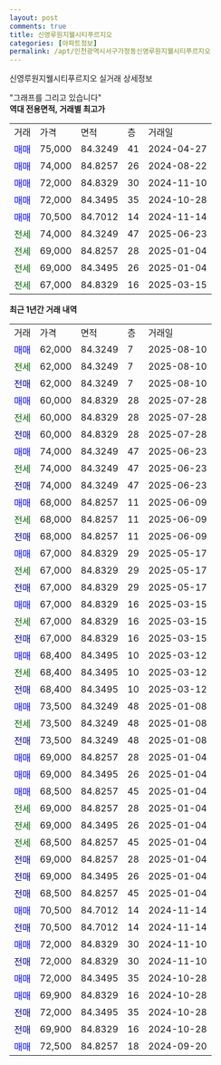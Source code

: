 ```yaml
---
layout: post
comments: true
title: 신영루원지웰시티푸르지오
categories: [아파트정보]
permalink: /apt/인천광역시서구가정동신영루원지웰시티푸르지오
---
```


신영루원지웰시티푸르지오 실거래 상세정보

<script type="text/javascript">
  google.charts.load('current', {'packages':['line', 'corechart']});
  google.charts.setOnLoadCallback(drawChart);

  function drawChart() {
    var data = new google.visualization.DataTable();
    data.addColumn('date', '거래일');
    data.addColumn('number', "매매");
    data.addColumn('number', "전세");
    data.addColumn('number', "전매");

    data.addRows([[new Date(Date.parse("2025-08-10")), 62000, null, null], [new Date(Date.parse("2025-08-10")), null, 62000, null], [new Date(Date.parse("2025-08-10")), null, null, 62000], [new Date(Date.parse("2025-07-28")), 60000, null, null], [new Date(Date.parse("2025-07-28")), null, 60000, null], [new Date(Date.parse("2025-07-28")), null, null, 60000], [new Date(Date.parse("2025-06-23")), 74000, null, null], [new Date(Date.parse("2025-06-23")), null, 74000, null], [new Date(Date.parse("2025-06-23")), null, null, 74000], [new Date(Date.parse("2025-06-09")), 68000, null, null], [new Date(Date.parse("2025-06-09")), null, 68000, null], [new Date(Date.parse("2025-06-09")), null, null, 68000], [new Date(Date.parse("2025-05-17")), 67000, null, null], [new Date(Date.parse("2025-05-17")), null, 67000, null], [new Date(Date.parse("2025-05-17")), null, null, 67000], [new Date(Date.parse("2025-03-15")), 67000, null, null], [new Date(Date.parse("2025-03-15")), null, 67000, null], [new Date(Date.parse("2025-03-15")), null, null, 67000], [new Date(Date.parse("2025-03-12")), 68400, null, null], [new Date(Date.parse("2025-03-12")), null, 68400, null], [new Date(Date.parse("2025-03-12")), null, null, 68400], [new Date(Date.parse("2025-01-08")), 73500, null, null], [new Date(Date.parse("2025-01-08")), null, 73500, null], [new Date(Date.parse("2025-01-08")), null, null, 73500], [new Date(Date.parse("2025-01-04")), 69000, null, null], [new Date(Date.parse("2025-01-04")), 69000, null, null], [new Date(Date.parse("2025-01-04")), 68500, null, null], [new Date(Date.parse("2025-01-04")), null, 69000, null], [new Date(Date.parse("2025-01-04")), null, 69000, null], [new Date(Date.parse("2025-01-04")), null, 68500, null], [new Date(Date.parse("2025-01-04")), null, null, 69000], [new Date(Date.parse("2025-01-04")), null, null, 69000], [new Date(Date.parse("2025-01-04")), null, null, 68500], [new Date(Date.parse("2024-11-14")), 70500, null, null], [new Date(Date.parse("2024-11-14")), null, null, 70500], [new Date(Date.parse("2024-11-10")), 72000, null, null], [new Date(Date.parse("2024-11-10")), null, null, 72000], [new Date(Date.parse("2024-10-28")), 72000, null, null], [new Date(Date.parse("2024-10-28")), 69900, null, null], [new Date(Date.parse("2024-10-28")), null, null, 72000], [new Date(Date.parse("2024-10-28")), null, null, 69900], [new Date(Date.parse("2024-09-20")), 72500, null, null]]);

    var options = {
      hAxis: {
        format: 'yyyy/MM/dd'
      },    
      lineWidth: 0,
      pointsVisible: true,    
      title: '최근 1년간 유형별 실거래가 분포',
      legend: { position: 'bottom' }
    };

    var formatter = new google.visualization.NumberFormat({pattern:'###,###'} );
    formatter.format(data, 1);
    formatter.format(data, 2);
    
    setTimeout(function() {
        var chart = new google.visualization.LineChart(document.getElementById('columnchart_material'));
        chart.draw(data, (options));
        document.getElementById('loading').style.display = 'none';
    }, 200);
  }
</script>


<div id="loading" style="z-index:20; display: block; margin-left: 0px">"그래프를 그리고 있습니다"</div>
<div id="columnchart_material" style="width: 95%; margin-left: 0px; display: block"></div>
<!-- contents start -->
<b>역대 전용면적, 거래별 최고가</b>
<table class="sortable">
    <tr>
      <td>거래</td>
      <td>가격</td>
      <td>면적</td>
      <td>층</td>
      <td>거래일</td>
    </tr>
        <tr>
          <td><a style="color: blue">매매</a></td>
          <td>75,000</td>
          <td>84.3249</td>
          <td>41</td>
          <td>2024-04-27</td>
        </tr>            <tr>
          <td><a style="color: blue">매매</a></td>
          <td>74,000</td>
          <td>84.8257</td>
          <td>26</td>
          <td>2024-08-22</td>
        </tr>            <tr>
          <td><a style="color: blue">매매</a></td>
          <td>72,000</td>
          <td>84.8329</td>
          <td>30</td>
          <td>2024-11-10</td>
        </tr>            <tr>
          <td><a style="color: blue">매매</a></td>
          <td>72,000</td>
          <td>84.3495</td>
          <td>35</td>
          <td>2024-10-28</td>
        </tr>            <tr>
          <td><a style="color: blue">매매</a></td>
          <td>70,500</td>
          <td>84.7012</td>
          <td>14</td>
          <td>2024-11-14</td>
        </tr>        
        <tr>
              <td><a style="color: darkgreen">전세</a></td>
              <td>74,000</td>
              <td>84.3249</td>
              <td>47</td>
              <td>2025-06-23</td>
            </tr>            <tr>
              <td><a style="color: darkgreen">전세</a></td>
              <td>69,000</td>
              <td>84.8257</td>
              <td>28</td>
              <td>2025-01-04</td>
            </tr>            <tr>
              <td><a style="color: darkgreen">전세</a></td>
              <td>69,000</td>
              <td>84.3495</td>
              <td>26</td>
              <td>2025-01-04</td>
            </tr>            <tr>
              <td><a style="color: darkgreen">전세</a></td>
              <td>67,000</td>
              <td>84.8329</td>
              <td>16</td>
              <td>2025-03-15</td>
            </tr>        
    
</table>

<b>최근 1년간 거래 내역</b>

<table class="sortable">
    <tr>
      <td>거래</td>
      <td>가격</td>
      <td>면적</td>
      <td>층</td>
      <td>거래일</td>
    </tr>
    <tr>
      <td><a style="color: blue">매매</a></td>
      <td>62,000</td>
      <td>84.3249</td>
      <td>7</td>
      <td>2025-08-10</td>
    </tr>          <tr>
      <td><a style="color: darkgreen">전세</a></td>
      <td>62,000</td>
      <td>84.3249</td>
      <td>7</td>
      <td>2025-08-10</td>
    </tr>          <tr>
      <td><a style="color: darkblue">전매</a></td>
      <td>62,000</td>
      <td>84.3249</td>
      <td>7</td>
      <td>2025-08-10</td>
    </tr>          <tr>
      <td><a style="color: blue">매매</a></td>
      <td>60,000</td>
      <td>84.8329</td>
      <td>28</td>
      <td>2025-07-28</td>
    </tr>          <tr>
      <td><a style="color: darkgreen">전세</a></td>
      <td>60,000</td>
      <td>84.8329</td>
      <td>28</td>
      <td>2025-07-28</td>
    </tr>          <tr>
      <td><a style="color: darkblue">전매</a></td>
      <td>60,000</td>
      <td>84.8329</td>
      <td>28</td>
      <td>2025-07-28</td>
    </tr>          <tr>
      <td><a style="color: blue">매매</a></td>
      <td>74,000</td>
      <td>84.3249</td>
      <td>47</td>
      <td>2025-06-23</td>
    </tr>          <tr>
      <td><a style="color: darkgreen">전세</a></td>
      <td>74,000</td>
      <td>84.3249</td>
      <td>47</td>
      <td>2025-06-23</td>
    </tr>          <tr>
      <td><a style="color: darkblue">전매</a></td>
      <td>74,000</td>
      <td>84.3249</td>
      <td>47</td>
      <td>2025-06-23</td>
    </tr>          <tr>
      <td><a style="color: blue">매매</a></td>
      <td>68,000</td>
      <td>84.8257</td>
      <td>11</td>
      <td>2025-06-09</td>
    </tr>          <tr>
      <td><a style="color: darkgreen">전세</a></td>
      <td>68,000</td>
      <td>84.8257</td>
      <td>11</td>
      <td>2025-06-09</td>
    </tr>          <tr>
      <td><a style="color: darkblue">전매</a></td>
      <td>68,000</td>
      <td>84.8257</td>
      <td>11</td>
      <td>2025-06-09</td>
    </tr>          <tr>
      <td><a style="color: blue">매매</a></td>
      <td>67,000</td>
      <td>84.8329</td>
      <td>29</td>
      <td>2025-05-17</td>
    </tr>          <tr>
      <td><a style="color: darkgreen">전세</a></td>
      <td>67,000</td>
      <td>84.8329</td>
      <td>29</td>
      <td>2025-05-17</td>
    </tr>          <tr>
      <td><a style="color: darkblue">전매</a></td>
      <td>67,000</td>
      <td>84.8329</td>
      <td>29</td>
      <td>2025-05-17</td>
    </tr>          <tr>
      <td><a style="color: blue">매매</a></td>
      <td>67,000</td>
      <td>84.8329</td>
      <td>16</td>
      <td>2025-03-15</td>
    </tr>          <tr>
      <td><a style="color: darkgreen">전세</a></td>
      <td>67,000</td>
      <td>84.8329</td>
      <td>16</td>
      <td>2025-03-15</td>
    </tr>          <tr>
      <td><a style="color: darkblue">전매</a></td>
      <td>67,000</td>
      <td>84.8329</td>
      <td>16</td>
      <td>2025-03-15</td>
    </tr>          <tr>
      <td><a style="color: blue">매매</a></td>
      <td>68,400</td>
      <td>84.3495</td>
      <td>10</td>
      <td>2025-03-12</td>
    </tr>          <tr>
      <td><a style="color: darkgreen">전세</a></td>
      <td>68,400</td>
      <td>84.3495</td>
      <td>10</td>
      <td>2025-03-12</td>
    </tr>          <tr>
      <td><a style="color: darkblue">전매</a></td>
      <td>68,400</td>
      <td>84.3495</td>
      <td>10</td>
      <td>2025-03-12</td>
    </tr>          <tr>
      <td><a style="color: blue">매매</a></td>
      <td>73,500</td>
      <td>84.3249</td>
      <td>48</td>
      <td>2025-01-08</td>
    </tr>          <tr>
      <td><a style="color: darkgreen">전세</a></td>
      <td>73,500</td>
      <td>84.3249</td>
      <td>48</td>
      <td>2025-01-08</td>
    </tr>          <tr>
      <td><a style="color: darkblue">전매</a></td>
      <td>73,500</td>
      <td>84.3249</td>
      <td>48</td>
      <td>2025-01-08</td>
    </tr>          <tr>
      <td><a style="color: blue">매매</a></td>
      <td>69,000</td>
      <td>84.8257</td>
      <td>28</td>
      <td>2025-01-04</td>
    </tr>          <tr>
      <td><a style="color: blue">매매</a></td>
      <td>69,000</td>
      <td>84.3495</td>
      <td>26</td>
      <td>2025-01-04</td>
    </tr>          <tr>
      <td><a style="color: blue">매매</a></td>
      <td>68,500</td>
      <td>84.8257</td>
      <td>45</td>
      <td>2025-01-04</td>
    </tr>          <tr>
      <td><a style="color: darkgreen">전세</a></td>
      <td>69,000</td>
      <td>84.8257</td>
      <td>28</td>
      <td>2025-01-04</td>
    </tr>          <tr>
      <td><a style="color: darkgreen">전세</a></td>
      <td>69,000</td>
      <td>84.3495</td>
      <td>26</td>
      <td>2025-01-04</td>
    </tr>          <tr>
      <td><a style="color: darkgreen">전세</a></td>
      <td>68,500</td>
      <td>84.8257</td>
      <td>45</td>
      <td>2025-01-04</td>
    </tr>          <tr>
      <td><a style="color: darkblue">전매</a></td>
      <td>69,000</td>
      <td>84.8257</td>
      <td>28</td>
      <td>2025-01-04</td>
    </tr>          <tr>
      <td><a style="color: darkblue">전매</a></td>
      <td>69,000</td>
      <td>84.3495</td>
      <td>26</td>
      <td>2025-01-04</td>
    </tr>          <tr>
      <td><a style="color: darkblue">전매</a></td>
      <td>68,500</td>
      <td>84.8257</td>
      <td>45</td>
      <td>2025-01-04</td>
    </tr>          <tr>
      <td><a style="color: blue">매매</a></td>
      <td>70,500</td>
      <td>84.7012</td>
      <td>14</td>
      <td>2024-11-14</td>
    </tr>          <tr>
      <td><a style="color: darkblue">전매</a></td>
      <td>70,500</td>
      <td>84.7012</td>
      <td>14</td>
      <td>2024-11-14</td>
    </tr>          <tr>
      <td><a style="color: blue">매매</a></td>
      <td>72,000</td>
      <td>84.8329</td>
      <td>30</td>
      <td>2024-11-10</td>
    </tr>          <tr>
      <td><a style="color: darkblue">전매</a></td>
      <td>72,000</td>
      <td>84.8329</td>
      <td>30</td>
      <td>2024-11-10</td>
    </tr>          <tr>
      <td><a style="color: blue">매매</a></td>
      <td>72,000</td>
      <td>84.3495</td>
      <td>35</td>
      <td>2024-10-28</td>
    </tr>          <tr>
      <td><a style="color: blue">매매</a></td>
      <td>69,900</td>
      <td>84.8329</td>
      <td>16</td>
      <td>2024-10-28</td>
    </tr>          <tr>
      <td><a style="color: darkblue">전매</a></td>
      <td>72,000</td>
      <td>84.3495</td>
      <td>35</td>
      <td>2024-10-28</td>
    </tr>          <tr>
      <td><a style="color: darkblue">전매</a></td>
      <td>69,900</td>
      <td>84.8329</td>
      <td>16</td>
      <td>2024-10-28</td>
    </tr>          <tr>
      <td><a style="color: blue">매매</a></td>
      <td>72,500</td>
      <td>84.8257</td>
      <td>18</td>
      <td>2024-09-20</td>
    </tr>      </table>
<!-- contents end -->    

